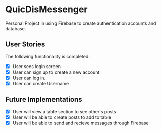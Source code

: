 # QuicDisMessenger
Personal Project in using Firebase to create authentication accounts and database.


## User Stories

The following functionality is completed:

- [x] User sees login screen
- [x] User can sign up to create a new account.
- [x] User can log in.
- [x] User can create Username

## Future Implementations

- [x] User will view a table section to see other's posts
- [x] User will be able to create posts to add to table
- [x] User will be able to send and recieve messages through Firebase
